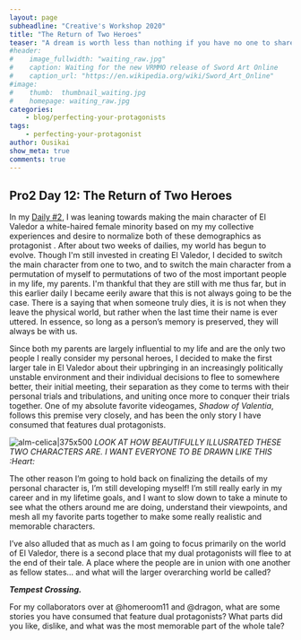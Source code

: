 ```yaml
---
layout: page
subheadline: "Creative's Workshop 2020"
title: "The Return of Two Heroes"
teaser: "A dream is worth less than nothing if you have no one to share it with."
#header:
#    image_fullwidth: "waiting_raw.jpg"
#    caption: Waiting for the new VRMMO release of Sword Art Online
#    caption_url: "https://en.wikipedia.org/wiki/Sword_Art_Online"
#image:
#    thumb:  thumbnail_waiting.jpg
#    homepage: waiting_raw.jpg
categories:
    - blog/perfecting-your-protagonists
tags:
    - perfecting-your-protagonist
author: Ousikai
show_meta: true
comments: true
---
```

## Pro2 Day 12: The Return of Two Heroes

In my [Daily #2](https://pro2.akimbo.com/t/oscar-k-sandoval-rivera-dailies-el-valedor/27179/11?u=mtfallsvr), I was leaning towards making the main character of El Valedor a white-haired female minority based on my my collective experiences and desire to normalize both of these demographics as protagonist . After about two weeks of dailies, my world has begun to evolve. Though I'm still invested in creating El Valedor, I decided to switch the main character from one to two, and to switch the main character from a permutation of myself to permutations of two of the most important people in my life, my parents. I'm thankful that they are still with me thus far, but in this earlier daily I became eerily aware that this is not always going to be the case. There is a saying that when someone truly dies, it is is not when they leave the physical world, but rather when the last time their name is ever uttered. In essence, so long as a person’s memory is preserved, they will always be with us.

Since both my parents are largely influential to my life and are the only two people I really consider my personal heroes, I decided to make the first larger tale in El Valedor about their upbringing in an increasingly politically unstable environment and their individual decisions to flee to somewhere better, their initial meeting, their separation as they come to terms with their personal trials and tribulations, and uniting once more to conquer their trials together. One of my absolute favorite videogames, *Shadow of Valentia*, follows this premise very closely, and has been the only story I have consumed that features dual protagonists. 


![alm-celica|375x500](upload://c2qiBlNUnD37z6HCXEeClm3Z5PM.jpeg) 
*LOOK AT HOW BEAUTIFULLY ILLUSRATED THESE TWO CHARACTERS ARE. I WANT EVERYONE TO BE DRAWN LIKE THIS :Heart:*

 The other reason I’m going to hold back on finalizing the details of my personal character is, I’m still developing myself! I’m still really early in my career and in my lifetime goals, and I want to slow down to take a minute to see what the others around me are doing, understand their viewpoints, and mesh all my favorite parts together to make some really realistic and memorable characters.  

I’ve also alluded that as much as I am going to focus primarily on the world of El Valedor, there is a second place that my dual protagonists will flee to at the end of their tale. A place where the people are in union with one another as fellow states… and what will the larger overarching world be called?

***Tempest Crossing.*** 

For my collaborators over at @homeroom11 and @dragon, what are some stories you have consumed that feature dual protagonists? What parts did you like, dislike, and what was the most memorable part of the whole tale? 

